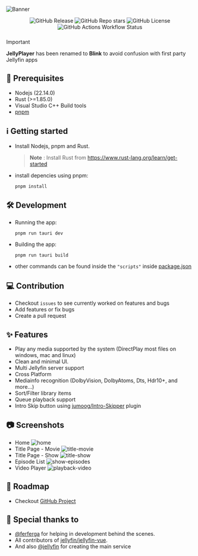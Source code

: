![Banner](https://github.com/user-attachments/assets/cf3ffbe3-3b48-4fab-bd7e-f011928286fa)
<div align="center">
<img alt="GitHub Release" src="https://img.shields.io/github/v/release/prayag17/Blink?sort=date&display_name=tag&style=for-the-badge&logo=data%3Aimage%2Fsvg%2Bxml%3Bbase64%2CPHN2ZyB3aWR0aD0iODc4IiBoZWlnaHQ9IjEwMTIiIHZpZXdCb3g9IjAgMCA4NzggMTAxMiIgZmlsbD0ibm9uZSIgeG1sbnM9Imh0dHA6Ly93d3cudzMub3JnLzIwMDAvc3ZnIj4KPHBhdGggZmlsbC1ydWxlPSJldmVub2RkIiBjbGlwLXJ1bGU9ImV2ZW5vZGQiIGQ9Ik00MzguODA5IDUwNkwzNS40MDQ4IDczOC45MDZMNDM4LjgwOSA5NzEuODEyTDg0Mi4yMTQgNzM4LjkwNlYyNzMuMDk0TDQzOC44MDkgNDAuMTg4NUwzNS40MDQ4IDI3My4wOTRMNDM4LjgwOSA1MDZaTTQzOC44MDkgMEw4NzcuMDE4IDI1M1Y3NTlMNDM4LjgwOSAxMDEyTDAuNjAwNTg2IDc1OVY3MTguODEyVjI5My4xODhWMjUzTDQzOC44MDkgMFoiIGZpbGw9IndoaXRlIi8%2BCjwvc3ZnPgo%3D&labelColor=000&link=https%3A%2F%2Fgithub.com%2Fprayag17%Blink%2Freleases%2Flatest">
<img alt="GitHub Repo stars" src="https://img.shields.io/github/stars/prayag17/Blink?style=for-the-badge&logo=github&labelColor=000&link=https%3A%2F%2Fgithub.com%2Fprayag17%Blink%2Fstargazers">
<img alt="GitHub License" src="https://img.shields.io/github/license/prayag17/Blink?style=for-the-badge&labelColor=000">  
<img alt="GitHub Actions Workflow Status" src="https://img.shields.io/github/actions/workflow/status/prayag17/Blink/continuous-integration.yml?style=for-the-badge&logo=github&label=CI&labelColor=000&link=https%3A%2F%2Fgithub.com%2Fprayag17%Blink%2Factions%2Fworkflows%2Fcontinuous-integration.yml">
</div>

### 

> [!IMPORTANT]
> **JellyPlayer** has been renamed to **Blink** to avoid confusion with first party Jellyfin apps

## 📝 Prerequisites

- Nodejs (22.14.0)
- Rust (>=1.85.0)
- Visual Studio C++ Build tools
- [pnpm](https://pnpm.io/)

## ℹ️ Getting started

- Install Nodejs, pnpm and Rust.
  > **Note** : Install Rust from <https://www.rust-lang.org/learn/get-started>
- install depencies using pnpm:

  ```shell
  pnpm install
  ```

## 🛠️ Development

- Running the app:

  ```shell
  pnpm run tauri dev
  ```

- Building the app:

  ```shell
  pnpm run tauri build
  ```

- other commands can be found inside the `"scripts"` inside [package.json](https://github.com/prayag17/Blink/blob/main/package.json)

## 💻 Contribution

- Checkout `issues` to see currently worked on features and bugs
- Add features or fix bugs
- Create a pull request

## ✨ Features

- Play any media supported by the system (DirectPlay most files on windows, mac and linux)
- Clean and minimal UI.
- Multi Jellyfin server support
- Cross Platform
- Mediainfo recognition (DolbyVision, DolbyAtoms, Dts, Hdr10+, and more...)
- Sort/Filter library items
- Queue playback support 
- Intro Skip button using [jumoog/Intro-Skipper](https://github.com/jumoog/intro-skipper) plugin

## 📷 Screenshots

- Home
  ![home](https://github.com/user-attachments/assets/6d892160-4513-4496-a220-4c3ce6af20a4)
- Title Page - Movie
  ![title-movie](https://github.com/prayag17/Blink/assets/55829513/1086f51b-a743-46e4-a761-c9f70a0d21bd)
- Title Page - Show
  ![title-show](https://github.com/prayag17/Blink/assets/55829513/23b42d4a-2892-497b-aa32-0ae73e300655)
- Episode List
  ![show-episodes](https://github.com/prayag17/Blink/assets/55829513/9fe69ddd-ffa3-4a6b-a2a7-c2e639b6b2e4)
- Video Player
  ![playback-video](https://github.com/prayag17/Blink/assets/55829513/a84850e6-3be7-41c5-8cf7-e14c3cd0df29)

## 📃 Roadmap

- Checkout [GitHub Project](https://github.com/users/prayag17/projects/3)
  

## 🎊 Special thanks to

- [@ferferga](https://github.com/ferferga) for helping in development behind the scenes.
- All contributors of [jellyfin/jellyfin-vue](https://github.com/jellyfin/jellyfin-vue).
- And also [@jellyfin](https://github.com/jellyfin/) for creating the main service
